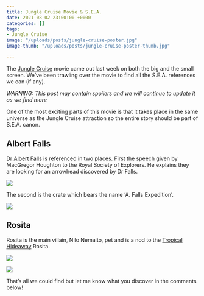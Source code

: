 ```yaml
---
title: Jungle Cruise Movie & S.E.A.
date: 2021-08-02 23:00:00 +0000
categories: []
tags:
- Jungle Cruise
image: "/uploads/posts/jungle-cruise-poster.jpg"
image-thumb: "/uploads/posts/jungle-cruise-poster-thumb.jpg"

---
```

The [Jungle Cruise](/sea/attractions/jungle-cruise) movie came out last week on both the big and the small screen. We’ve been trawling over the movie to find all the S.E.A. references we can (if any).

*WARNING: This post may contain spoilers and we will continue to update it as we find more*

One of the most exciting parts of this movie is that it takes place in the same universe as the Jungle Cruise attraction so the entire story should be part of S.E.A. canon.

## Albert Falls

[Dr Albert Falls](/sea/members/dr-albert-falls) is referenced in two places. First the speech given by  MacGregor Houghton to the Royal Society of Explorers. He explains they are looking for an arrowhead discovered by Dr Falls.

![](/uploads/posts/jungle-cruise-movie-albert-falls.jpg)

The second is the crate which bears the name ‘A. Falls Expedition’.

![](/uploads/posts/jungle-cruise-movie-albert-falls-expedition.jpg)

## Rosita

Rosita is the main villain, Nilo Nemalto, pet and is a nod to the [Tropical Hideaway](/sea/attractions/tropical-hideaway) Rosita.

![](/uploads/posts/jungle-cruise-movie-rosita.jpg)

![](https://jungleskipper.com/gallery/attractions/tropical-hideaway/tropical-hideaway-bird.jpg)

That’s all we could find but let me know what you discover in the comments below!
